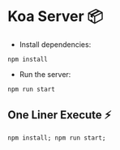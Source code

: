 # Koa Server :package:
- Install dependencies:
```console
npm install
```
- Run the server: 
```console
npm run start
```
## One Liner Execute :zap:
```console
npm install; npm run start;
```